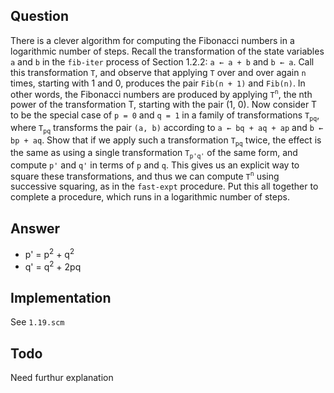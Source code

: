 ## Question

There is a clever algorithm for computing the Fibonacci numbers in a logarithmic number of steps. Recall the transformation of the state variables `a` and `b` in the `fib-iter` process of Section 1.2.2: `a ← a + b` and `b ← a`. Call this transformation `T`, and observe that applying `T` over and over again `n` times, starting with 1 and 0, produces the pair `Fib(n + 1)` and `Fib(n)`. In other words, the Fibonacci numbers are produced by applying `T`<sup>`n`</sup>, the nth power of the transformation T, starting with the pair (1, 0). Now consider T to be the special case of `p = 0` and `q = 1` in a family of transformations `T`<sub>`pq`</sub>, where `T`<sub>`pq`</sub> transforms the pair `(a, b)` according to `a ← bq + aq + ap` and `b ← bp + aq`. Show that if we apply such a transformation `T`<sub>`pq`</sub> twice, the effect is the same as using a single transformation `T`<sub>`p'q'`</sub> of the same form, and compute `p'` and `q'` in terms of `p` and `q`. This gives us an explicit way to square these transformations, and thus we can compute `T`<sup>`n`</sup> using successive squaring, as in the `fast-expt` procedure. Put this all together to complete a procedure, which runs in a logarithmic
number of steps.

## Answer

- p' = p<sup>2</sup> + q<sup>2</sup>
- q' = q<sup>2</sup> + 2pq

## Implementation

See `1.19.scm`

## Todo

Need furthur explanation
